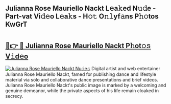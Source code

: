 ## Julianna Rose Mauriello Nackt L𝚎a𝚔ed N𝚞𝚍e - Part-vat Vi𝚍𝚎o L𝚎a𝚔s - H𝚘𝚝 O𝚗𝚕yf𝚊ns P𝚑𝚘tos KwGrT

# <h2><a href="http://kfd5sdg.oniu.top/?m=Julianna+Rose+Mauriello+Nackt">🔗👉 🔴 Julianna Rose Mauriello Nackt P𝚑ot𝚘𝚜 V𝚒d𝚎o</a></h2>

[![Julianna Rose Mauriello Nackt Nu𝚍e𝚜](https://i.imgur.com/0qMVB7G.gif)](http://kfd5sdg.oniu.top/?m=Julianna+Rose+Mauriello+Nackt)
Digital artist and web entertainer Julianna Rose Mauriello Nackt, famed for publishing dance and lifestyle material via solo and collaborative dance presentations and brief videos. Julianna Rose Mauriello Nackt's public image is marked by a welcoming and genuine demeanor, while the private aspects of his life remain cloaked in secrecy.  

